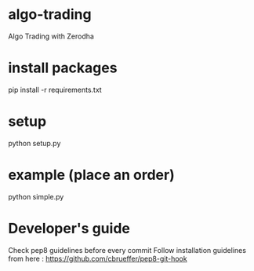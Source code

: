 # algo-trading
Algo Trading with Zerodha

# install packages
pip install -r requirements.txt

# setup
python setup.py

# example (place an order)
python simple.py

# Developer's guide
Check pep8 guidelines before every commit
Follow installation guidelines from here :
https://github.com/cbrueffer/pep8-git-hook
